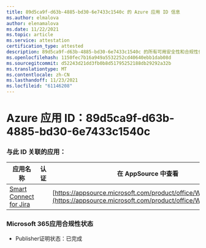 ```yaml
---
title: 89d5ca9f-d63b-4885-bd30-6e7433c1540c 的 Azure 应用 ID 信息
ms.author: elmalova
author: elenamalova
ms.date: 11/22/2021
ms.topic: article
ms.service: attestation
certification_type: attested
description: 89d5ca9f-d63b-4885-bd30-6e7433c1540c 的所有可用安全性和合规性信息。
ms.openlocfilehash: 1150fec7b16a949a5532252cd40640ebb1dab08d
ms.sourcegitcommit: d52243d21dd3fb0b8d51795252188db29292a32b
ms.translationtype: MT
ms.contentlocale: zh-CN
ms.lasthandoff: 11/23/2021
ms.locfileid: "61146208"
---
```

# <a name="azure-app-id-89d5ca9f-d63b-4885-bd30-6e7433c1540c"></a>Azure 应用 ID：89d5ca9f-d63b-4885-bd30-6e7433c1540c


### <a name="apps-associated-with-this-id"></a>与此 ID 关联的应用：
| **应用名称** | **认证** | **在 AppSource 中查看** |
|--------------|---------------|-----------------------|
| [Smart Connect for Jira](https://docs.microsoft.com/microsoft-365-app-certification/forward/WA200002055) |  | [https://appsource.microsoft.com/product/office/WA200002055](https://appsource.microsoft.com/product/office/WA200002055) |

### <a name="microsoft-365-app-compliance-status"></a>Microsoft 365应用合规性状态
- Publisher证明状态：已完成
